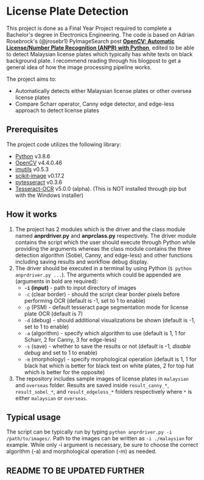 # License Plate Detection
This project is done as a Final Year Project required to complete a Bachelor's degree in Electronics Engineering. The code is based on Adrian Rosebrock's (@jrosebr1) PyImageSearch post [**OpenCV: Automatic License/Number Plate Recognition (ANPR) with Python**](https://www.pyimagesearch.com/2020/09/21/opencv-automatic-license-number-plate-recognition-anpr-with-python/), edited to be able to detect Malaysian license plates which typically has white texts on black background plate. I recommend reading through his blogpost to get a general idea of how the image processing pipeline works.

The project aims to:
* Automatically detects either Malaysian license plates or other oversea license plates
* Compare Scharr operator, Canny edge detector, and edge-less approach to detect license plates

## Prerequisites
The project code utilizes the following library:
* [Python](https://www.python.org/) v3.8.6
* [OpenCV](https://opencv.org/) v4.4.0.46
* [imutils](https://github.com/jrosebr1/imutils) v0.5.3
* [scikit-image](https://scikit-image.org/) v0.17.2
* [pytesseract](https://github.com/madmaze/pytesseract) v0.3.6
* [Tesseract-OCR](https://tesseract-ocr.github.io/tessdoc/) v5.0.0 (alpha). (This is NOT installed through pip but with the Windows installer)

## How it works
1. The project has 2 modules which is the driver and the class module named **anprdriver.py** and **anprclass.py** respectively. The driver module contains the script which the user should execute through Python while providing the arguments whereas the class module contains the three detection algorithm (Sobel, Canny, and edge-less) and other functions including saving results and workflow debug display.
2. The driver should be executed in a terminal by using Python (`$ python anprdriver.py ...`). The arguments which could be appended are (arguments in bold are required):
   - **`-i` (input)** - path to input directory of images
   - `-c` (clear border) - should the script clear border pixels before performing OCR (default is -1, set to 1 to enable)
   - `-p` (PSM) - default tesseract page segmentation mode for license plate OCR (default is 7)
   - `-d` (debug) - should additional visualizations be shown (default is -1, set to 1 to enable)
   - `-a` (algorithm) - specify which algorithm to use (default is 1, 1 for Scharr, 2 for Canny, 3 for edge-less)
   - `-s` (save) - whether to save the results or not (default is -1, *disable debug* and set to 1 to enable)
   - `-m` (morphology) - specify morphological operation (default is 1, 1 for black hat which is better for black text on white plates, 2 for top hat which is better for the opposite)
3. The repository includes sample images of license plates in `malaysian` and `overseas` folder. Results are saved inside `result_canny_*`, `result_sobel_*`, and `result_edgeless_*` folders respectively where `*` is either `malaysian` or `overseas`.

## Typical usage
The script can be typically run by typing `python anprdriver.py -i /path/to/images/`. Path to the images can be written as `-i ./malaysian` for example. While only -i argument is necessary, be sure to choose the correct algorithm (-a) and morphological operation (-m) as needed.

## README TO BE UPDATED FURTHER
